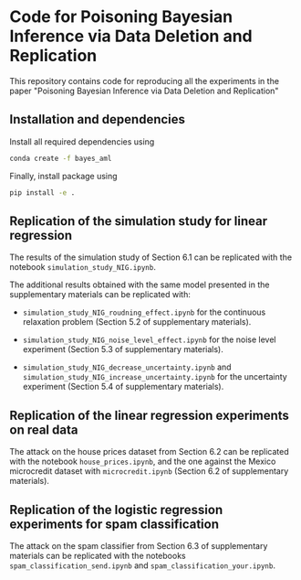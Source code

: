 # Code for Poisoning Bayesian Inference via Data Deletion and Replication

This repository contains code for reproducing all the experiments in the paper "Poisoning Bayesian Inference via Data Deletion and Replication"

## Installation and dependencies

Install all required dependencies using

```bash
conda create -f bayes_aml
```

Finally, install package using

```bash
pip install -e .
```

## Replication of the simulation study for linear regression

The results of the simulation study of Section 6.1 can be replicated with the notebook ```simulation_study_NIG.ipynb```.

The additional results obtained with the same model presented in the supplementary materials can be replicated with:

- ```simulation_study_NIG_roudning_effect.ipynb``` for the continuous relaxation problem (Section 5.2 of supplementary materials).

- ```simulation_study_NIG_noise_level_effect.ipynb``` for the noise level experiment (Section 5.3 of supplementary materials).

- ```simulation_study_NIG_decrease_uncertainty.ipynb``` and ```simulation_study_NIG_increase_uncertainty.ipynb``` for the uncertainty experiment (Section 5.4 of supplementary materials).


## Replication of the linear regression experiments on real data

The attack on the house prices dataset from Section 6.2 can be replicated with the notebook ```house_prices.ipynb```, and the one against the Mexico microcredit dataset with ```microcredit.ipynb``` (Section 6.2 of supplementary materials).

## Replication of the logistic regression experiments for spam classification

The attack on the spam classifier from Section 6.3 of supplementary materials can be replicated with the notebooks ```spam_classification_send.ipynb``` and  ```spam_classification_your.ipynb```.

